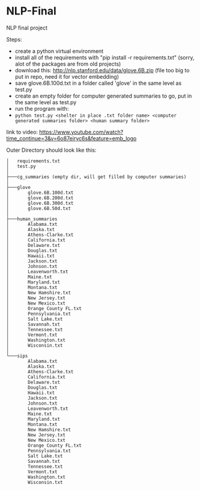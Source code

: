 # NLP-Final
NLP final project

Steps:
- create a python virtual environment
- install all of the requirements with "pip install -r requirements.txt" (sorry, alot of the packages are from old projects)
- download this: http://nlp.stanford.edu/data/glove.6B.zip (file too big to put in repo, need it for vector embedding)
- save glove.6B.100d.txt in a folder called 'glove' in the same level as test.py
- create an empty folder for computer generated summaries to go, put in the same level as test.py
- run the program with:
- ```python test.py <shelter in place .txt folder name> <computer generated summaries folder> <human summary folder>```


link to video: https://www.youtube.com/watch?time_continue=3&v=6o87eiryc6s&feature=emb_logo

Outer Directory should look like this:
```
│   requirements.txt
│   test.py
│
├───cg_summaries (empty dir, will get filled by computer summaries)
│
├───glove
│       glove.6B.100d.txt
│       glove.6B.200d.txt
│       glove.6B.300d.txt
│       glove.6B.50d.txt
│
├───human_summaries
│       Alabama.txt
│       Alaska.txt
│       Athens-Clarke.txt
│       California.txt
│       Delaware.txt
│       Douglas.txt
│       Hawaii.txt
│       Jackson.txt
│       Johnson.txt
│       Leavenworth.txt
│       Maine.txt
│       Maryland.txt
│       Montana.txt
│       New Hamshire.txt
│       New Jersey.txt
│       New Mexico.txt
│       Orange County FL.txt
│       Pennsylvania.txt
│       Salt Lake.txt
│       Savannah.txt
│       Tennessee.txt
│       Vermont.txt
│       Washington.txt
│       Wisconsin.txt
│
└───sips
        Alabama.txt
        Alaska.txt
        Athens-Clarke.txt
        California.txt
        Delaware.txt
        Douglas.txt
        Hawaii.txt
        Jackson.txt
        Johnson.txt
        Leavenworth.txt
        Maine.txt
        Maryland.txt
        Montana.txt
        New Hamshire.txt
        New Jersey.txt
        New Mexico.txt
        Orange County FL.txt
        Pennsylvania.txt
        Salt Lake.txt
        Savannah.txt
        Tennessee.txt
        Vermont.txt
        Washington.txt
        Wisconsin.txt
```
